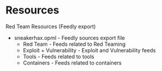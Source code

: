 # Resources

Red Team Resources (Feedly export)

* sneakerhax.opml - Feedly sources export file
  * Red Team - Feeds related to Red Teaming
  * Exploit + Vulnerability - Exploit and Vulnerability feeds
  * Tools - Feeds related to tools
  * Containers - Feeds related to containers
